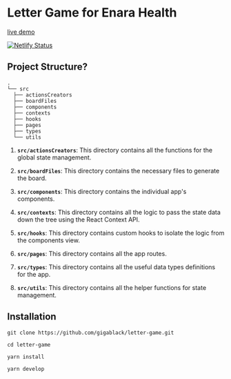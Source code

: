 # Letter Game for Enara Health

[live demo](https://iwords.netlify.app)

[![Netlify Status](https://api.netlify.com/api/v1/badges/1d5cb00c-ec9f-4ded-a964-f04f47058bbd/deploy-status)](https://app.netlify.com/sites/iwords/deploys)

## Project Structure?

    .
    └── src
      ├── actionsCreators
      ├── boardFiles
      ├── components
      ├── contexts
      ├── hooks
      ├── pages
      ├── types
      └── utils

1.  **`src/actionsCreators`**: This directory contains all the functions for the global state management.

2.  **`src/boardFiles`**: This directory contains the necessary files to generate the board.

3.  **`src/components`**: This directory contains the individual app's components.

4.  **`src/contexts`**: This directory contains all the logic to pass the state data down the tree using the React Context API.

5.  **`src/hooks`**: This directory contains custom hooks to isolate the logic from the components view.

6.  **`src/pages`**: This directory contains all the app routes.

7.  **`src/types`**: This directory contains all the useful data types definitions for the app.

8.  **`src/utils`**: This directory contains all the helper functions for state management.

## Installation

```
git clone https://github.com/gigablack/letter-game.git
```

```
cd letter-game
```

```
yarn install
```

```
yarn develop
```
